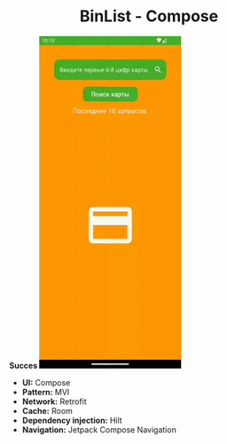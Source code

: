 <h1 align="center">BinList - Compose</h1>

**Succes** ![](https://github.com/Andewbase/TestBinList/blob/compose/succes.gif)

- **UI:** Compose
- **Pattern:** MVI
- **Network:** Retrofit
- **Cache:** Room
- **Dependency injection:** Hilt       
- **Navigation:** Jetpack Compose Navigation
